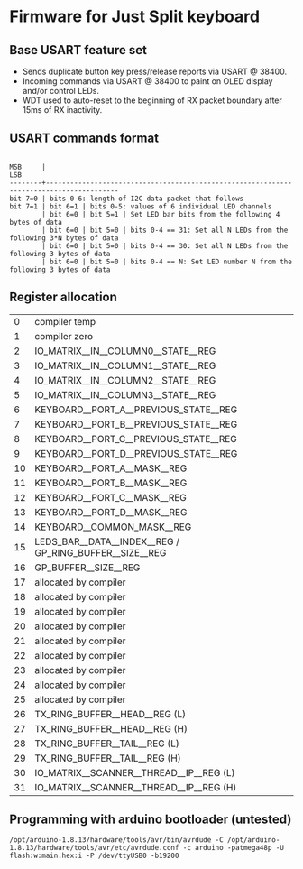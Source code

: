 # Firmware for Just Split keyboard

## Base USART feature set
* Sends duplicate button key press/release reports via USART @ 38400.
* Incoming commands via USART @ 38400 to paint on OLED display and/or control LEDs.
* WDT used to auto-reset to the beginning of RX packet boundary after 15ms of RX inactivity.

## USART commands format

```

MSB     |                                                                                     LSB     
--------+----------------------------------------------------------------------------------------
bit 7=0 | bits 0-6: length of I2C data packet that follows           
bit 7=1 | bit 6=1 | bits 0-5: values of 6 individual LED channels           
        | bit 6=0 | bit 5=1 | Set LED bar bits from the following 4 bytes of data           
        | bit 6=0 | bit 5=0 | bits 0-4 == 31: Set all N LEDs from the following 3*N bytes of data
        | bit 6=0 | bit 5=0 | bits 0-4 == 30: Set all N LEDs from the following 3 bytes of data
        | bit 6=0 | bit 5=0 | bits 0-4 == N: Set LED number N from the following 3 bytes of data

```

## Register allocation

|    |                                                                 |
|----|-----------------------------------------------------------------|
|  0 | compiler temp                                                   |
|  1 | compiler zero                                                   |
|  2 | IO_MATRIX__IN__COLUMN0__STATE__REG                              |
|  3 | IO_MATRIX__IN__COLUMN1__STATE__REG                              |
|  4 | IO_MATRIX__IN__COLUMN2__STATE__REG                              |
|  5 | IO_MATRIX__IN__COLUMN3__STATE__REG                              |
|  6 | KEYBOARD__PORT_A__PREVIOUS_STATE__REG                           |
|  7 | KEYBOARD__PORT_B__PREVIOUS_STATE__REG                           |
|  8 | KEYBOARD__PORT_C__PREVIOUS_STATE__REG                           |
|  9 | KEYBOARD__PORT_D__PREVIOUS_STATE__REG                           |
| 10 | KEYBOARD__PORT_A__MASK__REG                                     |
| 11 | KEYBOARD__PORT_B__MASK__REG                                     |
| 12 | KEYBOARD__PORT_C__MASK__REG                                     |
| 13 | KEYBOARD__PORT_D__MASK__REG                                     |
| 14 | KEYBOARD__COMMON_MASK__REG                                      |
| 15 | LEDS_BAR__DATA__INDEX__REG / GP_RING_BUFFER__SIZE__REG          |
| 16 | GP_BUFFER__SIZE__REG                                            |
| 17 | allocated by compiler                                           |
| 18 | allocated by compiler                                           |
| 19 | allocated by compiler                                           |
| 20 | allocated by compiler                                           |
| 21 | allocated by compiler                                           |
| 22 | allocated by compiler                                           |
| 23 | allocated by compiler                                           |
| 24 | allocated by compiler                                           |
| 25 | allocated by compiler                                           |
| 26 | TX_RING_BUFFER__HEAD__REG (L)                                   |
| 27 | TX_RING_BUFFER__HEAD__REG (H)                                   |
| 28 | TX_RING_BUFFER__TAIL__REG (L)                                   |
| 29 | TX_RING_BUFFER__TAIL__REG (H)                                   |
| 30 | IO_MATRIX__SCANNER__THREAD__IP__REG (L)                         |
| 31 | IO_MATRIX__SCANNER__THREAD__IP__REG (H)                         |


## Programming with arduino bootloader (untested)

```
/opt/arduino-1.8.13/hardware/tools/avr/bin/avrdude -C /opt/arduino-1.8.13/hardware/tools/avr/etc/avrdude.conf -c arduino -patmega48p -U flash:w:main.hex:i -P /dev/ttyUSB0 -b19200
```